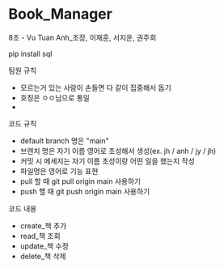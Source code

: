 # Book_Manager
8조 - Vu Tuan Anh_조장, 이재훈, 서지운, 권주회


pip install sql

팀원 규칙
- 모르는거 있는 사람이 손들면 다 같이 집중해서 돕기
- 호칭은 ㅇㅇ님으로 통일
- 

코드 규칙
- default branch 명은 "main"
- 브렌치 명은 자기 이름 영어로 초성해서 생성(ex. jh / anh / jy / jh)
- 커밋 시 메세지는 자기 이름 초성이랑 어떤 일을 했는지 작성
- 파일명은 영어로 기능 표현
- pull 할 때 git pull origin main 사용하기
- push 핼 때 git push origin main 사용하기

코드 내용
- create_책 추가
- read_책 조회
- update_책 수정
- delete_책 삭제

